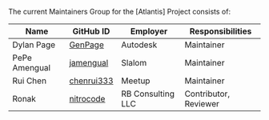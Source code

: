 The current Maintainers Group for the [Atlantis] Project consists of:

| Name          | GitHub ID | Employer | Responsibilities |
| ------------- | --------- | -------- | ---------------- |
| Dylan Page    | [GenPage](https://github.com/GenPage) | Autodesk |    Maintainer    |
| PePe Amengual | [jamengual](https://github.com/jamengual) | Slalom   |    Maintainer    |
| Rui Chen      | [chenrui333](https://github.com/chenrui333) | Meetup   |    Maintainer    |
| Ronak         | [nitrocode](https://github.com/nitrocode) |RB Consulting LLC | Contributor, Reviewer |
